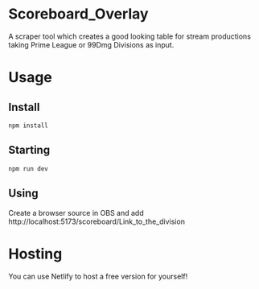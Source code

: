 # Scoreboard_Overlay
A scraper tool which creates a good looking table for stream productions taking Prime League or 99Dmg Divisions as input.


# Usage

## Install
```
npm install
```

## Starting
```
npm run dev
```

## Using
Create a browser source in OBS and add http://localhost:5173/scoreboard/Link_to_the_division

# Hosting

You can use Netlify to host a free version for yourself!
